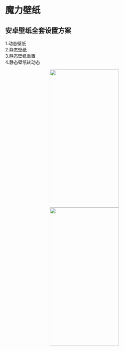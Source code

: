 # 魔力壁纸 

安卓壁纸全套设置方案
---

1.动态壁纸  
2.静态壁纸  
3.静态壁纸重置  
4.静态壁纸转动态

<div align=center><img width="220" height="440" src="https://raw.github.com/skymarginal/Wallpaper/master/screenshots/moli01.jpg"/></div>
<div align=center><img width="220" height="440" src="https://raw.github.com/skymarginal/Wallpaper/master/screenshots/moli02.jpg"/></div>



